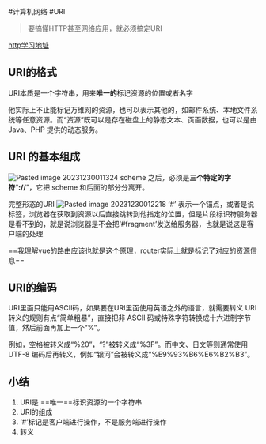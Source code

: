 #计算机网络 #URI

> 要搞懂HTTP甚至网络应用，就必须搞定URI

[http学习地址](https://learn.lianglianglee.com/%E4%B8%93%E6%A0%8F/%E9%80%8F%E8%A7%86HTTP%E5%8D%8F%E8%AE%AE/11%20%20%E4%BD%A0%E8%83%BD%E5%86%99%E5%87%BA%E6%AD%A3%E7%A1%AE%E7%9A%84%E7%BD%91%E5%9D%80%E5%90%97%EF%BC%9F.md)
## URI的格式

URI本质是一个字符串，用来**唯一的**标记资源的位置或者名字

他实际上不止能标记万维网的资源，也可以表示其他的，如邮件系统、本地文件系统等任意资源。而“资源”既可以是存在磁盘上的静态文本、页面数据，也可以是由 Java、PHP 提供的动态服务。

## URI 的基本组成

![Pasted image 20231230011324](https://obsidian-pic-1317906728.cos.ap-nanjing.myqcloud.com/obsidian/Pasted%20image%2020231230011324.png)
scheme 之后，必须是**三个特定的字符**“**://**”，它把 scheme 和后面的部分分离开。

完整形态的URI
![Pasted image 20231230012218](https://obsidian-pic-1317906728.cos.ap-nanjing.myqcloud.com/obsidian/Pasted%20image%2020231230012218.png)
‘#’ 表示一个锚点，或者是说标签，浏览器在获取到资源以后直接跳转到他指定的位置，但是片段标识符服务器是看不到的，就是说浏览器是不会把‘#fragment’发送给服务器，也就是说这是客户端的处理

==我理解vue的路由应该也就是这个原理，router实际上就是标记了对应的资源信息==

## URI的编码
URI里面只能用ASCII码，如果要在URI里面使用英语之外的语言，就需要转义
URI 转义的规则有点“简单粗暴”，直接把非 ASCII 码或特殊字符转换成十六进制字节值，然后前面再加上一个“%”。

例如，空格被转义成“%20”，“?”被转义成“%3F”。而中文、日文等则通常使用 UTF-8 编码后再转义，例如“银河”会被转义成“%E9%93%B6%E6%B2%B3”。

## 小结
 1. URI是 ==唯一==标识资源的一个字符串
 2. URI的组成
 3. ‘#’标记是客户端进行操作，不是服务端进行操作
 4. 转义
